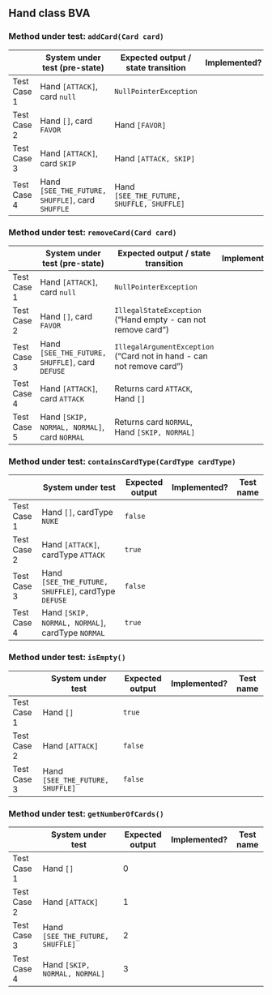 ## Hand class BVA

### Method under test: `addCard(Card card)`

|             | System under test (pre-state)                    | Expected output / state transition        | Implemented? | Test name |
|-------------|--------------------------------------------------|-------------------------------------------|--------------|-----------|
| Test Case 1 | Hand `[ATTACK]`, card `null`                     | `NullPointerException`                    |              |
| Test Case 2 | Hand `[]`, card `FAVOR`                          | Hand `[FAVOR]`                            |              |
| Test Case 3 | Hand `[ATTACK]`, card `SKIP`                     | Hand `[ATTACK, SKIP]`                     |              |
| Test Case 4 | Hand `[SEE_THE_FUTURE, SHUFFLE]`, card `SHUFFLE` | Hand `[SEE_THE_FUTURE, SHUFFLE, SHUFFLE]` |              |

### Method under test: `removeCard(Card card)`

|             | System under test (pre-state)                   | Expected output / state transition                                    | Implemented? | Test name |
|-------------|-------------------------------------------------|-----------------------------------------------------------------------|--------------|-----------|
| Test Case 1 | Hand `[ATTACK]`, card `null`                    | `NullPointerException`                                                |              |
| Test Case 2 | Hand `[]`, card `FAVOR`                         | `IllegalStateException` (“Hand empty - can not remove card”)          |              |
| Test Case 3 | Hand `[SEE_THE_FUTURE, SHUFFLE]`, card `DEFUSE` | `IllegalArgumentException` (“Card not in hand - can not remove card”) |              |
| Test Case 4 | Hand `[ATTACK]`, card `ATTACK`                  | Returns card `ATTACK`, Hand `[]`                                      |              |
| Test Case 5 | Hand `[SKIP, NORMAL, NORMAL]`, card `NORMAL`    | Returns card `NORMAL`, Hand `[SKIP, NORMAL]`                          |              |

### Method under test: `containsCardType(CardType cardType)`

|             | System under test                                   | Expected output | Implemented? | Test name |
|-------------|-----------------------------------------------------|-----------------|--------------|-----------|
| Test Case 1 | Hand `[]`, cardType `NUKE`                          | `false`         |              |
| Test Case 2 | Hand `[ATTACK]`, cardType `ATTACK`                  | `true`          |              |
| Test Case 3 | Hand `[SEE_THE_FUTURE, SHUFFLE]`, cardType `DEFUSE` | `false`         |              |
| Test Case 4 | Hand `[SKIP, NORMAL, NORMAL]`, cardType `NORMAL`    | `true`          |              |

### Method under test: `isEmpty()`

|             | System under test                | Expected output | Implemented? | Test name |
|-------------|----------------------------------|-----------------|--------------|-----------|
| Test Case 1 | Hand `[]`                        | `true`          |              |
| Test Case 2 | Hand `[ATTACK]`                  | `false`         |              |
| Test Case 3 | Hand `[SEE_THE_FUTURE, SHUFFLE]` | `false`         |              |

### Method under test: `getNumberOfCards()`

|             | System under test                | Expected output | Implemented? | Test name |
|-------------|----------------------------------|-----------------|--------------|-----------|
| Test Case 1 | Hand `[]`                        | 0               |              |
| Test Case 2 | Hand `[ATTACK]`                  | 1               |              |
| Test Case 3 | Hand `[SEE_THE_FUTURE, SHUFFLE]` | 2               |              |
| Test Case 4 | Hand `[SKIP, NORMAL, NORMAL]`    | 3               |              |